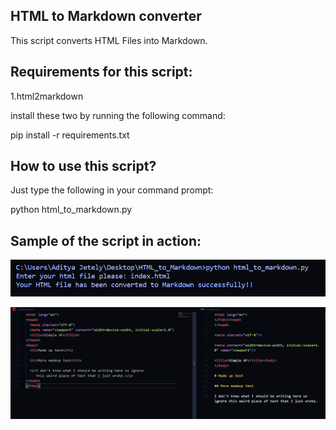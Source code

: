 ## HTML to Markdown converter 

This script converts HTML Files into Markdown.

## Requirements for this script:

1.html2markdown

install these two by running the following command:

pip install -r requirements.txt

## How to use this script?

Just type the following in your command prompt:

python html_to_markdown.py

## Sample of the script in action:

<p align = "center">
	<img src="how_to_use.PNG" alt="score">
</p>
<p align = "center">
	<img src="sample.PNG" alt="score">
</p>